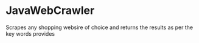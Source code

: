 # JavaWebCrawler

Scrapes any shopping websire of choice and returns the results as per the key words provides
